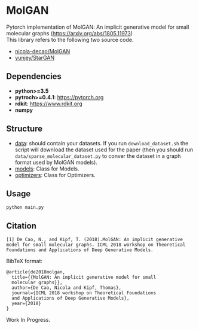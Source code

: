 # MolGAN
Pytorch implementation of MolGAN: An implicit generative model for small molecular graphs (https://arxiv.org/abs/1805.11973)  
This library refers to the following two source code.
* [nicola-decao/MolGAN](https://github.com/nicola-decao/MolGAN)
* [yunjey/StarGAN](https://github.com/yunjey/StarGAN)

## Dependencies

* **python>=3.5**
* **pytroch>=0.4.1**: https://pytorch.org
* **rdkit**: https://www.rdkit.org
* **numpy**

## Structure
* [data](https://github.com/yongqyu/MolGAN-pytroch/tree/master/data): should contain your datasets. If you run `download_dataset.sh` the script will download the dataset used for the paper (then you should run `data/sparse_molecular_dataset.py` to conver the dataset in a graph format used by MolGAN models).
* [models](https://github.com/yongqyu/MolGAN-pytroch/tree/master/models): Class for Models.
* [optimizers](https://github.com/yongqyu/MolGAN-pytroch/tree/master/optimizers): Class for Optimizers.

## Usage
```
python main.py
```

## Citation
```
[1] De Cao, N., and Kipf, T. (2018).MolGAN: An implicit generative
model for small molecular graphs. ICML 2018 workshop on Theoretical
Foundations and Applications of Deep Generative Models.
```

BibTeX format:
```
@article{de2018molgan,
  title={{MolGAN: An implicit generative model for small
  molecular graphs}},
  author={De Cao, Nicola and Kipf, Thomas},
  journal={ICML 2018 workshop on Theoretical Foundations
  and Applications of Deep Generative Models},
  year={2018}
}

```

Work In Progress.
